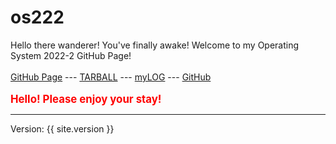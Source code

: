 # os222
Hello there wanderer! You've finally awake! Welcome to my Operating System 2022-2 GitHub Page!
<br><br>
[GitHub Page](https://felixtjahyadi.github.io/os222/) ---
[TARBALL](SandBox/felixtjahyadi.tar.xz) ---
[myLOG](TXT/mylog.txt) ---
[GitHub](https://github.com/felixtjahyadi/os222/)
<br><br>
<span style="color:red; font-weight:bold; font-size:larger;">Hello! Please enjoy your stay!</span>
<hr>
Version: {{ site.version }}
